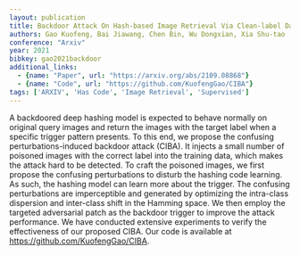 ```yaml
---
layout: publication
title: Backdoor Attack On Hash-based Image Retrieval Via Clean-label Data Poisoning
authors: Gao Kuofeng, Bai Jiawang, Chen Bin, Wu Dongxian, Xia Shu-tao
conference: "Arxiv"
year: 2021
bibkey: gao2021backdoor
additional_links:
  - {name: "Paper", url: "https://arxiv.org/abs/2109.08868"}
  - {name: "Code", url: "https://github.com/KuofengGao/CIBA"}
tags: ['ARXIV', 'Has Code', 'Image Retrieval', 'Supervised']
---
```

A backdoored deep hashing model is expected to behave normally on original
query images and return the images with the target label when a specific
trigger pattern presents. To this end, we propose the confusing
perturbations-induced backdoor attack (CIBA). It injects a small number of
poisoned images with the correct label into the training data, which makes the
attack hard to be detected. To craft the poisoned images, we first propose the
confusing perturbations to disturb the hashing code learning. As such, the
hashing model can learn more about the trigger. The confusing perturbations are
imperceptible and generated by optimizing the intra-class dispersion and
inter-class shift in the Hamming space. We then employ the targeted adversarial
patch as the backdoor trigger to improve the attack performance. We have
conducted extensive experiments to verify the effectiveness of our proposed
CIBA. Our code is available at https://github.com/KuofengGao/CIBA.
